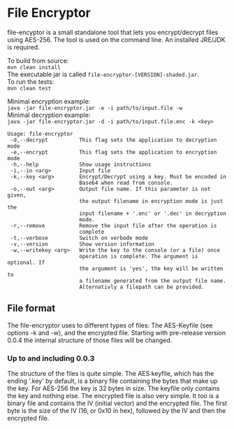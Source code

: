 # File Encryptor
file-encyptor is a small standalone tool that lets you encrypt/decrypt files using AES-256. The tool is used on the command line. An installed JRE/JDK is required.

To build from source:\
`mvn clean install`\
The executable jar is called `file-encryptor-[VERSION]-shaded.jar`.\
To run the tests:\
`mvn clean test`

Minimal encryption example:\
`java -jar file-encryptor.jar -e -i path/to/input.file -w`\
Minimal decryption example:\
`java -jar file-encryptor.jar -d -i path/to/input.file.enc -k <key>`

```
Usage: file-encryptor
 -d,--decrypt          This flag sets the application to decryption mode
 -e,--encrypt          This flag sets the application to encryption mode
 -h,--help             Show usage instructions
 -i,--in <arg>         Input file
 -k,--key <arg>        Encrypt/Decrypt using a key. Must be encoded in
                       Base64 when read from console.
 -o,--out <arg>        Output file name. If this parameter is not given,
                       the output filename in encryption mode is just the
                       input filename + '.enc' or '.dec' in decryption
                       mode.
 -r,--remove           Remove the input file after the operation is
                       complete
 -t,--verbose          Switch on verbode mode
 -v,--version          Show version information
 -w,--writekey <arg>   Write the key to the console (or a file) once
                       operation is complete. The argument is optional. If
                       the argument is 'yes', the key will be written to
                       a filename generated from the output file name.
                       Alternativly a filepath can be provided.
```

## File format
The file-encryptor uses to different types of files: The AES-Keyfile (see options -k and -w), and the encrypted file. Starting with pre-release version 0.0.4 the internal structure of those files will be changed.

### Up to and including 0.0.3
The structure of the files is quite simple. The AES keyfile, which has the ending '.key' by default, is a binary file containing the bytes that make up the key. For AES-256 the key is 32 bytes in size. The keyfile only contains the key and nothing else.
The encrypted file is also very simple. It too is a binary file and contains the IV (initial vector) and the encrypted file. The first byte is the size of the IV (16, or 0x10 in hex), followed by the IV and then the encrypted file.

### 